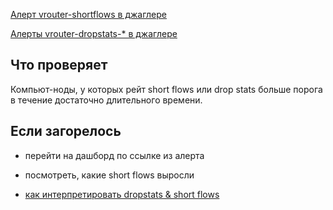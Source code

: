 [Алерт vrouter-shortflows в джаглере](https://juggler.yandex-team.ru/aggregate_checks/?query=service%3Dvrouter-shortflows)

[Алерты vrouter-dropstats-* в джаглере](https://juggler.yandex-team.ru/aggregate_checks/?query=service%3Dvrouter-dropstats-*)

## Что проверяет

Компьют-ноды, у которых рейт short flows или drop stats больше порога в течение достаточно длительного времени.

## Если загорелось

- перейти на дашборд по ссылке из алерта

- посмотреть, какие short flows выросли

- [как интерпретировать dropstats & short flows](https://wiki.yandex-team.ru/cloud/devel/sdn/dropstats/)
